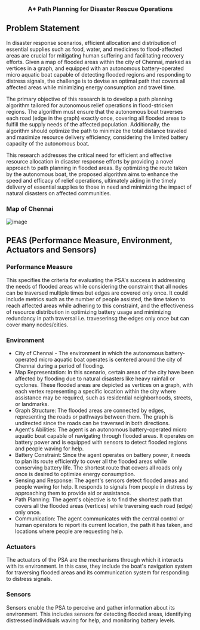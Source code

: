 <div align="center">
  <h3 align="center">A* Path Planning for Disaster Rescue Operations</h3>
</div>

<!-- Problem Statement -->
## Problem Statement
In disaster response scenarios, efficient allocation and distribution of essential supplies such as food, water, and medicines to flood-affected areas are crucial for mitigating human suffering and facilitating recovery efforts. Given a map of flooded areas within the city of Chennai, marked as vertices in a graph, and equipped with an autonomous battery-operated micro aquatic boat capable of detecting flooded regions and responding to distress signals, the challenge is to devise an optimal path that covers all affected areas while minimizing energy consumption and travel time.

The primary objective of this research is to develop a path planning algorithm tailored for autonomous relief operations in flood-stricken regions. The algorithm must ensure that the autonomous boat traverses each road (edge in the graph) exactly once, covering all flooded areas to fulfill the supply needs of the affected population. Additionally, the algorithm should optimize the path to minimize the total distance traveled and maximize resource delivery efficiency, considering the limited battery capacity of the autonomous boat.

This research addresses the critical need for efficient and effective resource allocation in disaster response efforts by providing a novel approach to path planning in flooded areas. By optimizing the route taken by the autonomous boat, the proposed algorithm aims to enhance the speed and efficacy of relief operations, ultimately aiding in the timely delivery of essential supplies to those in need and minimizing the impact of natural disasters on affected communities.

### Map of Chennai
![image](https://github.com/TrishamBP/Rescue-Disaster-AStar-PathPlanning/assets/91331117/9e763c59-b2f1-455c-8a1c-bce044ebf559)

<!-- PEAS -->
## PEAS (Performance Measure, Environment, Actuators and Sensors)
### Performance Measure
This specifies the criteria for evaluating the PSA's success in addressing the needs of flooded areas while considering the constraint that all nodes can be traversed multiple times but edges are covered only once. It could include metrics such as the number of people assisted, the time taken to reach affected areas while adhering to this constraint, and the effectiveness of resource distribution in optimizing battery usage and minimizing redundancy in path traversal i.e. traveserinsg the edges only once but can cover many nodes/cities.
### Environment
* City of Chennai - The environment in which the autonomous battery-operated micro aquatic boat operates is centered around the city of Chennai during a period of flooding.
* Map Representation: In this scenario, certain areas of the city have been affected by flooding due to natural disasters like heavy rainfall or cyclones. These flooded areas are depicted as vertices on a graph, with each vertex representing a specific location within the city where assistance may be required, such as residential neighborhoods, streets, or landmarks.
* Graph Structure: The flooded areas are connected by edges, representing the roads or pathways between them. The graph is undirected since the roads can be traversed in both directions.
* Agent's Abilities: The agent is an autonomous battery-operated micro aquatic boat capable of navigating through flooded areas. It operates on battery power and is equipped with sensors to detect flooded regions and people waving for help.
* Battery Constraint: Since the agent operates on battery power, it needs to plan its route efficiently to cover all the flooded areas while conserving battery life. The shortest route that covers all roads only once is desired to optimize energy consumption.
* Sensing and Response: The agent's sensors detect flooded areas and people waving for help. It responds to signals from people in distress by approaching them to provide aid or assistance.
* Path Planning: The agent's objective is to find the shortest path that covers all the flooded areas (vertices) while traversing each road (edge) only once.
* Communication: The agent communicates with the central control or human operators to report its current location, the path it has taken, and locations where people are requesting help.
### Actuators
The actuators of the PSA are the mechanisms through which it interacts with its environment. In this case, they include the boat's navigation system for traversing flooded areas and its communication system for responding to distress signals.
### Sensors
Sensors enable the PSA to perceive and gather information about its environment. This includes sensors for detecting flooded areas, identifying distressed individuals waving for help, and monitoring battery levels.
